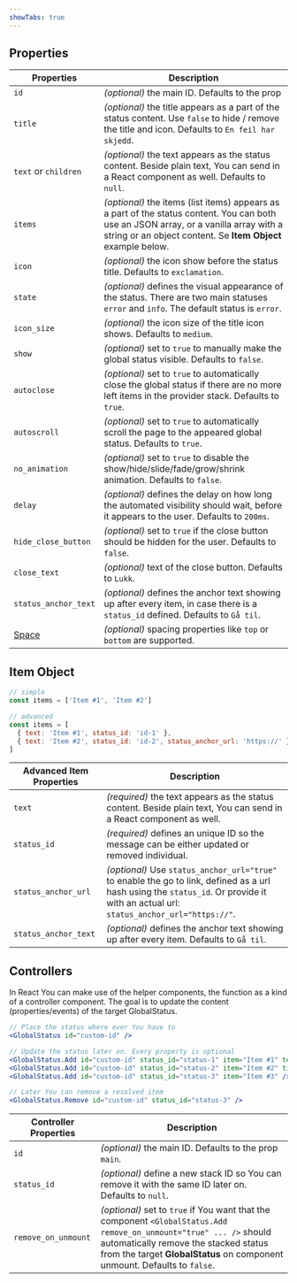 ```yaml
---
showTabs: true
---
```


## Properties

| Properties                                  | Description                                                                                                                                                                                           |
| ------------------------------------------- | ----------------------------------------------------------------------------------------------------------------------------------------------------------------------------------------------------- |
| `id`                                        | _(optional)_ the main ID. Defaults to the prop                                                                                                                                                        |
| `title`                                     | _(optional)_ the title appears as a part of the status content. Use `false` to hide / remove the title and icon. Defaults to `En feil har skjedd`.                                                    |
| `text` or `children`                        | _(optional)_ the text appears as the status content. Beside plain text, You can send in a React component as well. Defaults to `null`.                                                                |
| `items`                                     | _(optional)_ the items (list items) appears as a part of the status content. You can both use an JSON array, or a vanilla array with a string or an object content. Se **Item Object** example below. |
| `icon`                                      | _(optional)_ the icon show before the status title. Defaults to `exclamation`.                                                                                                                        |
| `state`                                     | _(optional)_ defines the visual appearance of the status. There are two main statuses `error` and `info`. The default status is `error`.                                                              |
| `icon_size`                                 | _(optional)_ the icon size of the title icon shows. Defaults to `medium`.                                                                                                                             |
| `show`                                      | _(optional)_ set to `true` to manually make the global status visible. Defaults to `false`.                                                                                                           |
| `autoclose`                                 | _(optional)_ set to `true` to automatically close the global status if there are no more left items in the provider stack. Defaults to `true`.                                                        |
| `autoscroll`                                | _(optional)_ set to `true` to automatically scroll the page to the appeared global status. Defaults to `true`.                                                                                        |
| `no_animation`                              | _(optional)_ set to `true` to disable the show/hide/slide/fade/grow/shrink animation. Defaults to `false`.                                                                                            |
| `delay`                                     | _(optional)_ defines the delay on how long the automated visibility should wait, before it appears to the user. Defaults to `200ms`.                                                                  |
| `hide_close_button`                         | _(optional)_ set to `true` if the close button should be hidden for the user. Defaults to `false`.                                                                                                    |
| `close_text`                                | _(optional)_ text of the close button. Defaults to `Lukk`.                                                                                                                                            |
| `status_anchor_text`                        | _(optional)_ defines the anchor text showing up after every item, in case there is a `status_id` defined. Defaults to `Gå til`.                                                                       |
| [Space](/uilib/components/space/properties) | _(optional)_ spacing properties like `top` or `bottom` are supported.                                                                                                                                 |

## Item Object

```js
// simple
const items = ['Item #1', 'Item #2']

// advanced
const items = [
  { text: 'Item #1', status_id: 'id-1' },
  { text: 'Item #2', status_id: 'id-2', status_anchor_url: 'https://' }
]
```

| Advanced Item Properties | Description                                                                                                                                                                          |
| ------------------------ | ------------------------------------------------------------------------------------------------------------------------------------------------------------------------------------ |
| `text`                   | _(required)_ the text appears as the status content. Beside plain text, You can send in a React component as well.                                                                   |
| `status_id`              | _(required)_ defines an unique ID so the message can be either updated or removed individual.                                                                                        |
| `status_anchor_url`      | _(optional)_ Use `status_anchor_url="true"` to enable the go to link, defined as a url hash using the `status_id`. Or provide it with an actual url: `status_anchor_url="https://"`. |
| `status_anchor_text`     | _(optional)_ defines the anchor text showing up after every item. Defaults to `Gå til`.                                                                                              |

## Controllers

In React You can make use of the helper components, the function as a kind of a controller component.
The goal is to update the content (properties/events) of the target GlobalStatus.

```jsx
// Place the status where ever You have to
<GlobalStatus id="custom-id" />

// Update the status later on. Every property is optional
<GlobalStatus.Add id="custom-id" status_id="status-1" item="Item #1" text="New Text" />
<GlobalStatus.Add id="custom-id" status_id="status-2" item="Item #2" title="New Titel" />
<GlobalStatus.Add id="custom-id" status_id="status-3" item="Item #3" />

// Later You can remove a resolved item
<GlobalStatus.Remove id="custom-id" status_id="status-3" />
```

| Controller Properties | Description                                                                                                                                                                                                                              |
| --------------------- | ---------------------------------------------------------------------------------------------------------------------------------------------------------------------------------------------------------------------------------------- |
| `id`                  | _(optional)_ the main ID. Defaults to the prop `main`.                                                                                                                                                                                   |
| `status_id`           | _(optional)_ define a new stack ID so You can remove it with the same ID later on. Defaults to `null`.                                                                                                                                   |
| `remove_on_unmount`   | _(optional)_ set to `true` if You want that the component `<GlobalStatus.Add remove_on_unmount="true" ... />` should automatically remove the stacked status from the target **GlobalStatus** on component unmount. Defaults to `false`. |
